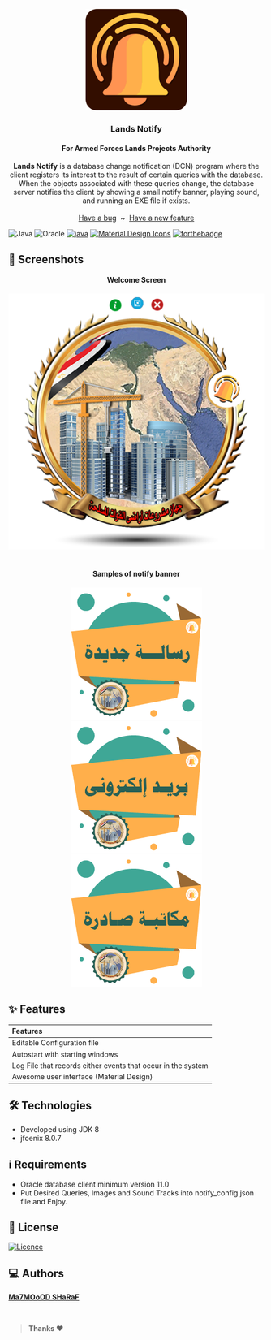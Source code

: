 <p align="center">
  <a href="https://flutter.io/">
    <img src="screenshots/App Icon.png" alt="Logo" width=200 height=200>
  </a>
  <h3 align="center">Lands Notify</h3>
  <h4 align="center">For Armed Forces Lands Projects Authority</h4>
  <p align="center">
    <strong>Lands Notify</strong> is a database change notification (DCN) program where the client registers its interest to the result of certain queries with the database.
    When the objects associated with these queries change,
    the database server notifies the client by showing a small notify banner, playing sound, and running an EXE file if exists.
    <br>
    <br>
    <a href="https://github.com/MahmoudSharaf55/Lands-Notify/issues/new">Have a bug</a>
    &nbsp~&nbsp
    <a href="https://github.com/MahmoudSharaf55/Lands-Notify/issues/new">Have a new feature</a>
    <br>

![Java](https://img.shields.io/badge/Java-ED8B00?style=for-the-badge&logo=java&logoColor=white)
![Oracle](https://img.shields.io/badge/Oracle-F80000?style=for-the-badge&logo=oracle&logoColor=white)
<a href='' target="_blank"><img alt='java' src='https://img.shields.io/badge/Javafx-100000?style=for-the-badge&logo=java&logoColor=white&labelColor=000000&color=black'/></a>
<a href='' target="_blank"><img alt='Material Design Icons' src='https://img.shields.io/badge/jfoenix-100000?style=for-the-badge&logo=Material Design Icons&logoColor=white&labelColor=00D9FF&color=00D9FF'/></a>
[![forthebadge](https://forthebadge.com/images/badges/built-with-love.svg)]()


  </p>
</p>

## 📱 Screenshots
<div align="center">
  <h4>Welcome Screen</h4>
  <img src="screenshots/screenshot1.png" alt="">
</div>

<br>
    
<div align="center">
  <h4>Samples of notify banner</h4>
  <img src="resources/i.png" alt="">
  <img src="resources/mail.png" alt="">
  <img src="resources/1.png" alt="">
</div>

## ✨ Features

|             **Features**           |
| :---------------------------------------------------- |
| Editable Configuration file |
| Autostart with starting windows |
| Log File that records either events that occur in the system |
| Awesome user interface (Material Design) |

## 🛠️ Technologies

* Developed using JDK 8
* jfoenix 8.0.7

## ℹ Requirements

* Oracle database client minimum version 11.0
* Put Desired Queries, Images and Sound Tracks into notify_config.json file and Enjoy.

## 🚩 License

[![Licence](https://img.shields.io/github/license/Ileriayo/markdown-badges?style=for-the-badge)](./LICENSE)

## 💻 Authors

[**Ma7MOoOD SHaRaF**](https://github.com/MahmoudSharaf55)

<br>

> **Thanks ❤️**
